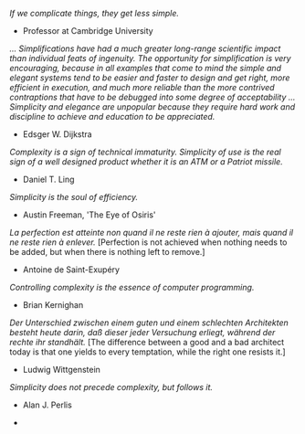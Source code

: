 _If we complicate things, they get less simple._
- Professor at Cambridge University

_... Simplifications have had a much greater long-range scientific impact than individual feats of ingenuity. The opportunity for simplification is very encouraging, because in all examples that come to mind the simple and elegant systems tend to be easier and faster to design and get right, more efficient in execution, and much more reliable than the more contrived contraptions that have to be debugged into some degree of acceptability ... Simplicity and elegance are unpopular because they require hard work and discipline to achieve and education to be appreciated._
- Edsger W. Dijkstra

_Complexity is a sign of technical immaturity. Simplicity of use is the real sign of a well designed product whether it is an ATM or a Patriot missile._
- Daniel T. Ling

_Simplicity is the soul of efficiency._
- Austin Freeman, 'The Eye of Osiris'

_La perfection est atteinte non quand il ne reste rien à ajouter, mais quand il ne reste rien à enlever._
[Perfection is not achieved when nothing needs to be added, but when there is nothing left to remove.]
- Antoine de Saint-Exupéry

_Controlling complexity is the essence of computer programming._
- Brian Kernighan

_Der Unterschied zwischen einem guten und einem schlechten Architekten besteht heute darin, daß dieser jeder Versuchung erliegt, während der rechte ihr standhält._
[The difference between a good and a bad architect today is that one yields to every temptation, while the right one resists it.]
- Ludwig Wittgenstein

_Simplicity does not precede complexity, but follows it._
- Alan J. Perlis 




-  